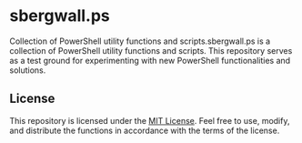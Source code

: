 # sbergwall.ps
Collection of PowerShell utility functions and scripts.sbergwall.ps is a collection of PowerShell utility functions and scripts. This repository serves as a test ground for experimenting with new PowerShell functionalities and solutions.

## License
This repository is licensed under the [MIT License](LICENSE). Feel free to use, modify, and distribute the functions in accordance with the terms of the license.